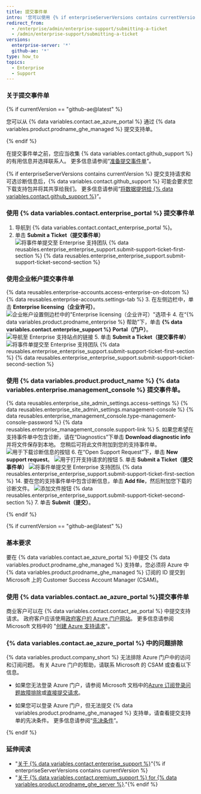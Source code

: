 ```yaml
---
title: 提交事件单
intro: '您可以使用 {% if enterpriseServerVersions contains currentVersion %}{% data variables.product.prodname_ghe_server %} {% data variables.enterprise.management_console %} 或支持门户{% elsif currentVersion == "github-ae@latest" %}{% data variables.contact.ae_azure_portal %}{% endif %} 提交支持单。'
redirect_from:
  - /enterprise/admin/enterprise-support/submitting-a-ticket
  - /admin/enterprise-support/submitting-a-ticket
versions:
  enterprise-server: '*'
  github-ae: '*'
type: how_to
topics:
  - Enterprise
  - Support
---
```


### 关于提交事件单

{% if currentVersion == "github-ae@latest" %}

您可以从 {% data variables.contact.ae_azure_portal %} 通过 {% data variables.product.prodname_ghe_managed %} 提交支持单。

{% endif %}

在提交事件单之前，您应当收集 {% data variables.contact.github_support %} 的有用信息并选择联系人。 更多信息请参阅“[准备提交事件单](/enterprise/admin/guides/enterprise-support/preparing-to-submit-a-ticket)”。

{% if enterpriseServerVersions contains currentVersion %}
提交支持请求和可选诊断信息后，{% data variables.contact.github_support %} 可能会要求您下载支持包并将其共享给我们。 更多信息请参阅“[将数据提供给 {% data variables.contact.github_support %}](/enterprise/admin/guides/enterprise-support/providing-data-to-github-support)”。

### 使用 {% data variables.contact.enterprise_portal %} 提交事件单

1. 导航到 {% data variables.contact.contact_enterprise_portal %}。
5. 单击 **Submit a Ticket（提交事件单）** ![将事件单提交至 Enterprise 支持团队](/assets/images/enterprise/support/submit-ticket-button.png)
{% data reusables.enterprise_enterprise_support.submit-support-ticket-first-section %}
{% data reusables.enterprise_enterprise_support.submit-support-ticket-second-section %}

### 使用企业帐户提交事件单

{% data reusables.enterprise-accounts.access-enterprise-on-dotcom %}
{% data reusables.enterprise-accounts.settings-tab %}
3. 在左侧边栏中，单击 **Enterprise licensing（企业许可）**。 ![企业帐户设置侧边栏中的"Enterprise licensing（企业许可）"选项卡](/assets/images/help/enterprises/enterprise-licensing-tab.png)
4. 在“{% data variables.product.prodname_enterprise %} 帮助”下，单击 **{% data variables.contact.enterprise_support %} Portal（门户）**。 ![导航至 Enterprise 支持站点的链接](/assets/images/enterprise/support/enterprise-support-link.png)
5. 单击 **Submit a Ticket（提交事件单）** ![将事件单提交至 Enterprise 支持团队](/assets/images/enterprise/support/submit-ticket-button.png)
{% data reusables.enterprise_enterprise_support.submit-support-ticket-first-section %}
{% data reusables.enterprise_enterprise_support.submit-support-ticket-second-section %}

### 使用 {% data variables.product.product_name %} {% data variables.enterprise.management_console %} 提交事件单。

{% data reusables.enterprise_site_admin_settings.access-settings %}
{% data reusables.enterprise_site_admin_settings.management-console %}
{% data reusables.enterprise_management_console.type-management-console-password %}
{% data reusables.enterprise_management_console.support-link %}
5. 如果您希望在支持事件单中包含诊断，请在“Diagnostics”下单击 **Download diagnostic info** 并将文件保存到本地。 您稍后可将此文件附加到您的支持事件单。 ![用于下载诊断信息的按钮](/assets/images/enterprise/support/download-diagnostics-info-button.png)
6. 在“Open Support Request”下，单击 **New support request**。 ![用于打开支持请求的按钮](/assets/images/enterprise/management-console/open-support-request.png)
5. 单击 **Submit a Ticket（提交事件单）** ![将事件单提交至 Enterprise 支持团队](/assets/images/enterprise/support/submit-ticket-button.png)
{% data reusables.enterprise_enterprise_support.submit-support-ticket-first-section %}
14. 要在您的支持事件单中包含诊断信息，单击 **Add file**，然后附加您下载的诊断文件。 ![添加文件按钮](/assets/images/enterprise/support/support-ticket-add-file.png)
{% data reusables.enterprise_enterprise_support.submit-support-ticket-second-section %}
7. 单击 **Submit（提交）**。

{% endif %}

{% if currentVersion == "github-ae@latest" %}

### 基本要求

要在 {% data variables.contact.ae_azure_portal %} 中提交 {% data variables.product.prodname_ghe_managed %} 支持单，您必须将 Azure 中 {% data variables.product.prodname_ghe_managed %} 订阅的 ID 提交到 Microsoft 上的 Customer Success Account Manager (CSAM)。

### 使用 {% data variables.contact.ae_azure_portal %}提交事件单

商业客户可以在 {% data variables.contact.contact_ae_portal %} 中提交支持请求。 政府客户应该使用[政府客户的 Azure 门户网站](https://portal.azure.us/#blade/Microsoft_Azure_Support/HelpAndSupportBlade)。 更多信息请参阅 Microsoft 文档中的 "[创建 Azure 支持请求](https://docs.microsoft.com/azure/azure-portal/supportability/how-to-create-azure-support-request)"。

### {% data variables.contact.ae_azure_portal %} 中的问题排除

{% data variables.product.company_short %} 无法排除 Azure 门户中的访问和订阅问题。 有关 Azure 门户的帮助，请联系 Microsoft 的 CSAM 或查看以下信息。

- 如果您无法登录 Azure 门户，请参阅 Microsoft 文档中的[Azure 订阅登录问题故障排除](https://docs.microsoft.com/en-US/azure/cost-management-billing/manage/troubleshoot-sign-in-issue)或[直接提交请求](https://support.microsoft.com/en-us/supportrequestform/84faec50-2cbc-9b8a-6dc1-9dc40bf69178)。

- 如果您可以登录 Azure 门户，但无法提交 {% data variables.product.prodname_ghe_managed %} 支持单，请查看提交支持单的先决条件。 更多信息请参阅“[先决条件](#prerequisites)”。

{% endif %}

### 延伸阅读

- "[关于 {% data variables.contact.enterprise_support %}](/enterprise/admin/guides/enterprise-support/about-github-enterprise-support)"{% if enterpriseServerVersions contains currentVersion %}
- "[关于 {% data variables.contact.premium_support %} for {% data variables.product.prodname_ghe_server %}](/enterprise/admin/guides/enterprise-support/about-github-premium-support-for-github-enterprise-server)."{% endif %}
